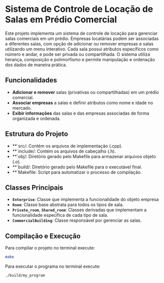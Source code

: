 # Sistema de Controle de Locação de Salas em Prédio Comercial

Este projeto implementa um sistema de controle de locação para gerenciar salas comerciais em um prédio. Empresas locatárias podem ser associadas a diferentes salas, com opção de adicionar ou remover empresas e salas utilizando um menu interativo. Cada sala possui atributos específicos como número e andar, e pode ser privada ou compartilhada. O sistema utiliza herança, composição e polimorfismo e permite manipulação e ordenação dos dados de maneira prática.

## Funcionalidades
- **Adicionar e remover** salas (privativas ou compartilhadas) em um prédio comercial.
- **Associar empresas** a salas e definir atributos como nome e idade no mercado.
- **Exibir informações** das salas e das empresas associadas de forma organizada e ordenada.


## Estrutura do Projeto

- **`src/: Contém os arquivos de implementação (.cpp).
- **`include/: Contém os arquivos de cabeçalho (.h).
- **`obj/: Diretório gerado pelo Makefile para armazenar arquivos objeto (.o).
- **`build/: Diretório gerado pelo Makefile para o executável final.
- **`Makefile: Script para automatizar o processo de compilação.

## Classes Principais

- **`Enterprise`**: Classe que implementa a funcionalidade do objeto empresa
- **`Room`**: Classe base abstrata para todos os tipos de sala.
- **`Private_room`**, **`Shared_room`**: Classes derivadas que implementam a funcionalidade específica de cada tipo de sala.
- **`CommercialBuilding`**: Classe responsável por gerenciar as salas.

## Compilação e Execução

Para compilar o projeto no terminal execute: 

```bash
make
```
Para executar o programa no terminal execute:
```bash
./build/my_program
```
